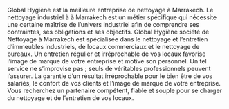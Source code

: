 Global Hygiène est la meilleure entreprise de nettoyage à Marrakech. Le nettoyage industriel à à Marrakech est un métier spécifique qui nécessite une certaine maîtrise de l’univers industriel afin de comprendre ses contraintes, ses obligations et ses objectifs. Global Hygiène société de Nettoyage à Marrakech est spécialisée dans le nettoyage et l’entretien d’immeubles industriels, de locaux commerciaux et le nettoyage de bureaux. Un entretien régulier et irréprochable de vos locaux favorise l’image de marque de votre entreprise et motive son personnel. Un tel service ne s’improvise pas ; seuls de véritables professionnels peuvent l’assurer. La garantie d’un résultat irréprochable pour le bien être de vos salariés, le confort de vos clients et l’image de marque de votre entreprise. Vous recherchez un partenaire compétent, fiable et souple pour se charger du nettoyage et de l’entretien de vos locaux.
